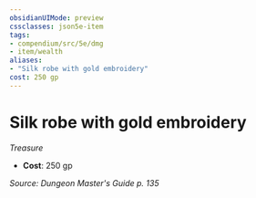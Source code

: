 ```yaml
---
obsidianUIMode: preview
cssclasses: json5e-item
tags:
- compendium/src/5e/dmg
- item/wealth
aliases: 
- "Silk robe with gold embroidery"
cost: 250 gp
---
```

# Silk robe with gold embroidery
*Treasure*  

- **Cost**: 250 gp

*Source: Dungeon Master's Guide p. 135*